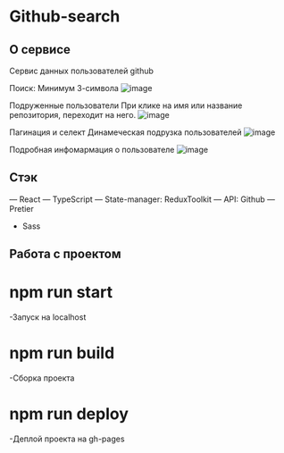 # Github-search



## О сервисе

Сервис данных пользователей github

Поиск: 
Минимум 3-символа
![image](https://github.com/doodle-sack-fd/Frontend-app-test-routeam/assets/106888774/4da2eeb3-b7c5-4529-950e-dd5fb4d32aa7)

Подруженные пользователи
При клике на имя или название репозитория, переходит на него.
![image](https://github.com/doodle-sack-fd/Frontend-app-test-routeam/assets/106888774/0c239857-b762-4af0-a3bd-d0e960e8eb5c)

Пагинация и селект
Динамеческая подрузка пользователей
![image](https://github.com/doodle-sack-fd/Frontend-app-test-routeam/assets/106888774/b3959870-fb21-4f92-8b4e-34f7b4ccc0b7)

Подробная инфомармация о пользователе
![image](https://github.com/doodle-sack-fd/Frontend-app-test-routeam/assets/106888774/a1343c06-9e06-41c5-85d1-6acc03c0bf60)

## Стэк

— React
— TypeScript
— State-manager: ReduxToolkit
— API: Github
— Pretier
- Sass

## Работа с проектом

# npm run start

-Запуск на localhost

# npm run build

-Сборка проекта

# npm run deploy

-Деплой проекта на gh-pages



